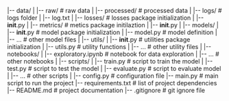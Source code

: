 |-- data/
|   |-- raw/                  # raw data
|   |-- processed/            # processed data
|
|-- logs/                     # logs folder
|   |-- log.txt
|
|-- losses/                   # losses package initialization
|   |-- __init__.py
|
|-- metrics/                  # metics package initilaztion
|   |-- __init__.py
|
|-- models/
|   |-- __init__.py           # model package initialization
|   |-- model.py              # model definition
|   |-- ...                   # other model files
|
|-- utils/
|   |-- __init__.py           # utilities package initialization
|   |-- utils.py              # utility functions
|   |-- ...                   # other utility files
|
|-- notebooks/
|   |-- exploratory.ipynb     # notebook for data exploration
|   |-- ...                   # other notebooks
|
|-- scripts/
|   |-- train.py              # script to train the model
|   |-- test.py               # script to test the model
|   |-- evaluate.py           # script to evaluate model
|   |-- ...                   # other scripts
|
|-- config.py                 # configuration file
|-- main.py                   # main script to run the project
|-- requirements.txt          # list of project dependencies
|-- README.md                 # project documentation
|-- .gitignore                # git ignore file